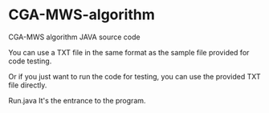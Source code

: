 # CGA-MWS-algorithm


CGA-MWS algorithm JAVA source code

You can use a TXT file in the same format as the sample file provided for code testing.

Or if you just want to run the code for testing, you can use the provided TXT file directly.

Run.java It's the entrance to the program.
